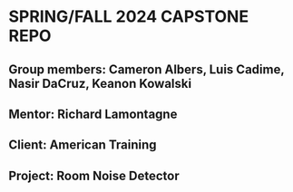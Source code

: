# SPRING/FALL 2024 CAPSTONE REPO

## Group members: Cameron Albers, Luis Cadime, Nasir DaCruz, Keanon Kowalski
## Mentor: Richard Lamontagne
## Client: American Training
## Project: Room Noise Detector
